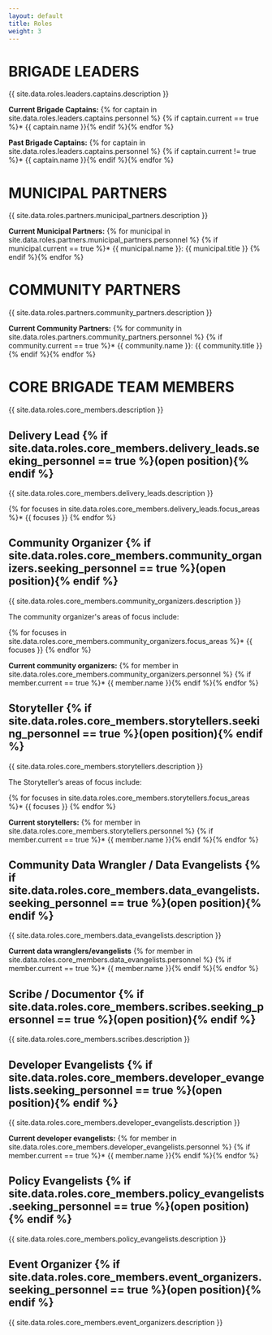 ```yaml
---
layout: default
title: Roles
weight: 3
---
```


# BRIGADE LEADERS

{{ site.data.roles.leaders.captains.description }}

**Current Brigade Captains:**
{% for captain in site.data.roles.leaders.captains.personnel %}
{% if captain.current == true %}* {{ captain.name }}{% endif %}{% endfor %}

**Past Brigade Captains:**
{% for captain in site.data.roles.leaders.captains.personnel %}
{% if captain.current != true %}* {{ captain.name }}{% endif %}{% endfor %}

# MUNICIPAL PARTNERS

{{ site.data.roles.partners.municipal_partners.description }}

**Current Municipal Partners:**
{% for municipal in site.data.roles.partners.municipal_partners.personnel %}
{% if municipal.current == true %}* {{ municipal.name }}: {{ municipal.title }} {% endif %}{% endfor %}

# COMMUNITY PARTNERS

{{ site.data.roles.partners.community_partners.description }}

**Current Community Partners:**
{% for community in site.data.roles.partners.community_partners.personnel %}
{% if community.current == true %}* {{ community.name }}: {{ community.title }} {% endif %}{% endfor %}

# CORE BRIGADE TEAM MEMBERS

{{ site.data.roles.core_members.description }}

## Delivery Lead {% if site.data.roles.core_members.delivery_leads.seeking_personnel == true %}(open position){% endif %} 

{{ site.data.roles.core_members.delivery_leads.description }}

{% for focuses in site.data.roles.core_members.delivery_leads.focus_areas %}* {{ focuses }}
{% endfor %}


## Community Organizer {% if site.data.roles.core_members.community_organizers.seeking_personnel == true %}(open position){% endif %}

{{ site.data.roles.core_members.community_organizers.description }}

The community organizer's areas of focus include:

{% for focuses in site.data.roles.core_members.community_organizers.focus_areas %}* {{ focuses }}
{% endfor %}

**Current community organizers:**
{% for member in site.data.roles.core_members.community_organizers.personnel %}
{% if member.current == true %}* {{ member.name }}{% endif %}{% endfor %}

## Storyteller {% if site.data.roles.core_members.storytellers.seeking_personnel == true %}(open position){% endif %}

{{ site.data.roles.core_members.storytellers.description }}

The Storyteller’s areas of focus include:

{% for focuses in site.data.roles.core_members.storytellers.focus_areas %}* {{ focuses }}
{% endfor %}

**Current storytellers:**
{% for member in site.data.roles.core_members.storytellers.personnel %}
{% if member.current == true %}* {{ member.name }}{% endif %}{% endfor %}

## Community Data Wrangler / Data Evangelists {% if site.data.roles.core_members.data_evangelists.seeking_personnel == true %}(open position){% endif %}

{{ site.data.roles.core_members.data_evangelists.description }}

**Current data wranglers/evangelists**
{% for member in site.data.roles.core_members.data_evangelists.personnel %}
{% if member.current == true %}* {{ member.name }}{% endif %}{% endfor %}

## Scribe / Documentor {% if site.data.roles.core_members.scribes.seeking_personnel == true %}(open position){% endif %}

{{ site.data.roles.core_members.scribes.description }}

## Developer Evangelists {% if site.data.roles.core_members.developer_evangelists.seeking_personnel == true %}(open position){% endif %}

{{ site.data.roles.core_members.developer_evangelists.description }}

**Current developer evangelists:**
{% for member in site.data.roles.core_members.developer_evangelists.personnel %}
{% if member.current == true %}* {{ member.name }}{% endif %}{% endfor %}

## Policy Evangelists {% if site.data.roles.core_members.policy_evangelists.seeking_personnel == true %}(open position){% endif %}

{{ site.data.roles.core_members.policy_evangelists.description }}

## Event Organizer {% if site.data.roles.core_members.event_organizers.seeking_personnel == true %}(open position){% endif %}

{{ site.data.roles.core_members.event_organizers.description }}
